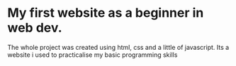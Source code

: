 # My first website as a beginner in web dev.

The whole project was created using html, css and a little of javascript.
Its a website i used to practicalise my basic programming skills

